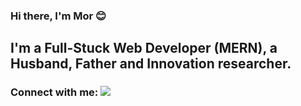 ### Hi there, I'm Mor 😊
## I'm a Full-Stuck Web Developer (MERN), a Husband, Father and Innovation researcher.

### Connect with me: <img src="[https://www.linkedin.com/in/mormben/]/user?username=[mormben]"/>
